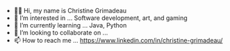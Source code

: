 - 👋🏾 Hi, my name is Christine Grimadeau 
- 👀 I’m interested in ... Software development, art, and gaming  
- 🌱 I’m currently learning ... Java, Python 
- 💞️ I’m looking to collaborate on ... 
- 📫 How to reach me ... https://www.linkedin.com/in/christine-grimadeau/

<!---
Cchristineee/Cchristineee is a ✨ special ✨ repository because its `README.md` (this file) appears on your GitHub profile.
You can click the Preview link to take a look at your changes.
--->
